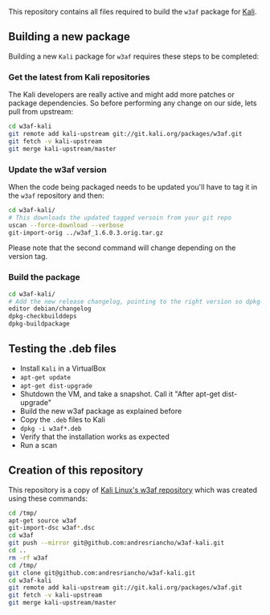 This repository contains all files required to build the `w3af` package for [Kali](http://www.kali.org/).

## Building a new package

Building a new `Kali` package for `w3af` requires these steps to be completed:

### Get the latest from Kali repositories

The Kali developers are really active and might add more patches or package dependencies. So before performing any change on our side, lets pull from upstream:

```bash
cd w3af-kali
git remote add kali-upstream git://git.kali.org/packages/w3af.git
git fetch -v kali-upstream
git merge kali-upstream/master
```

### Update the w3af version

When the code being packaged needs to be updated you'll have to tag it in the `w3af` repository and then:

```bash
cd w3af-kali/
# This downloads the updated tagged versoin from your git repo
uscan --force-download --verbose
git-import-orig ../w3af_1.6.0.3.orig.tar.gz
```
Please note that the second command will change depending on the version tag.

### Build the package

```bash
cd w3af-kali/
# Add the new release changelog, pointing to the right version so dpkg-buildpackage can find the tgz
editor debian/changelog
dpkg-checkbuilddeps
dpkg-buildpackage
```

## Testing the .deb files
 * Install `Kali` in a VirtualBox
 * `apt-get update`
 * `apt-get dist-upgrade`
 * Shutdown the VM, and take a snapshot. Call it "After apt-get dist-upgrade"
 * Build the new w3af package as explained before
 * Copy the `.deb` files to Kali
 * `dpkg -i w3af*.deb`
 * Verify that the installation works as expected
 * Run a scan

## Creation of this repository
This repository is a copy of [Kali Linux's w3af repository](http://git.kali.org/gitweb/?p=packages/w3af.git;a=summary) which was created using these commands:

```bash
cd /tmp/
apt-get source w3af
git-import-dsc w3af*.dsc
cd w3af
git push --mirror git@github.com:andresriancho/w3af-kali.git
cd ..
rm -rf w3af
cd /tmp/
git clone git@github.com:andresriancho/w3af-kali.git
cd w3af-kali
git remote add kali-upstream git://git.kali.org/packages/w3af.git
git fetch -v kali-upstream
git merge kali-upstream/master
```